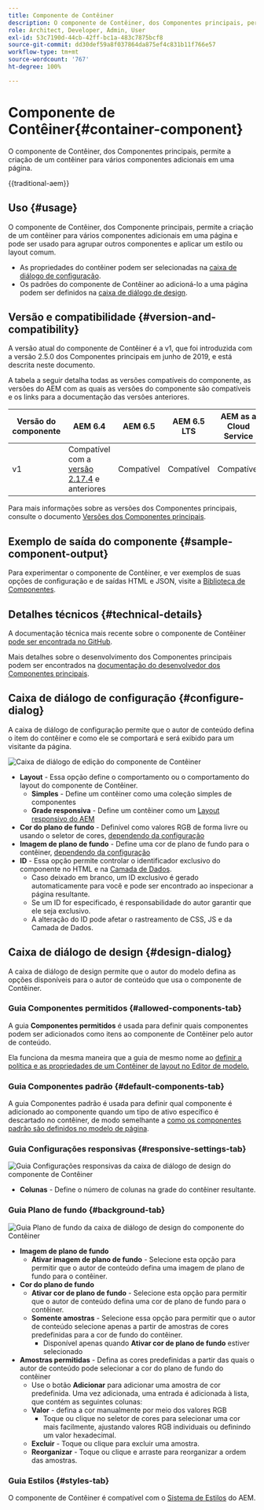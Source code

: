 ```yaml
---
title: Componente de Contêiner
description: O componente de Contêiner, dos Componentes principais, permite a criação de um contêiner para vários componentes adicionais em uma página.
role: Architect, Developer, Admin, User
exl-id: 53c7190d-44cb-42ff-bc1a-483c7875bcf8
source-git-commit: dd30def59a8f037864da875ef4c831b11f766e57
workflow-type: tm+mt
source-wordcount: '767'
ht-degree: 100%

---
```



# Componente de Contêiner{#container-component}

O componente de Contêiner, dos Componentes principais, permite a criação de um contêiner para vários componentes adicionais em uma página.

{{traditional-aem}}

## Uso {#usage}

O componente de Contêiner, dos Componente principais, permite a criação de um contêiner para vários componentes adicionais em uma página e pode ser usado para agrupar outros componentes e aplicar um estilo ou layout comum.

* As propriedades do contêiner podem ser selecionadas na [caixa de diálogo de configuração](#configure-dialog).
* Os padrões do componente de Contêiner ao adicioná-lo a uma página podem ser definidos na [caixa de diálogo de design](#design-dialog).

## Versão e compatibilidade {#version-and-compatibility}

A versão atual do componente de Contêiner é a v1, que foi introduzida com a versão 2.5.0 dos Componentes principais em junho de 2019, e está descrita neste documento.

A tabela a seguir detalha todas as versões compatíveis do componente, as versões do AEM com as quais as versões do componente são compatíveis e os links para a documentação das versões anteriores.

| Versão do componente | AEM 6.4 | AEM 6.5 | AEM 6.5 LTS | AEM as a Cloud Service |
|--- |--- |---|---|---|
| v1 | Compatível com a <br>[versão 2.17.4](/help/versions.md) e anteriores | Compatível | Compatível | Compatível |

Para mais informações sobre as versões dos Componentes principais, consulte o documento [Versões dos Componentes principais](/help/versions.md).

## Exemplo de saída do componente {#sample-component-output}

Para experimentar o componente de Contêiner, e ver exemplos de suas opções de configuração e de saídas HTML e JSON, visite a [Biblioteca de Componentes](https://adobe.com/go/aem_cmp_library_container_br).

## Detalhes técnicos {#technical-details}

A documentação técnica mais recente sobre o componente de Contêiner [pode ser encontrada no GitHub](https://adobe.com/go/aem_cmp_tech_container_v1_br).

Mais detalhes sobre o desenvolvimento dos Componentes principais podem ser encontrados na [documentação do desenvolvedor dos Componentes principais](/help/developing/overview.md).

## Caixa de diálogo de configuração {#configure-dialog}

A caixa de diálogo de configuração permite que o autor de conteúdo defina o item do contêiner e como ele se comportará e será exibido para um visitante da página.

![Caixa de diálogo de edição do componente de Contêiner](/help/assets/container-edit.png)

* **Layout** - Essa opção define o comportamento ou o comportamento do layout do componente de Contêiner.
   * **Simples** - Define um contêiner como uma coleção simples de componentes
   * **Grade responsiva** - Define um contêiner como um [Layout responsivo do AEM](https://experienceleague.adobe.com/docs/experience-manager-cloud-service/sites/authoring/features/responsive-layout.html?lang=pt-BR)
* **Cor do plano de fundo** - Definível como valores RGB de forma livre ou usando o seletor de cores, [dependendo da configuração](#background-tab)
* **Imagem de plano de fundo** - Define uma cor de plano de fundo para o contêiner,  [dependendo da configuração](#background-tab)
* **ID** - Essa opção permite controlar o identificador exclusivo do componente no HTML e na [Camada de Dados](/help/developing/data-layer/overview.md).
   * Caso deixado em branco, um ID exclusivo é gerado automaticamente para você e pode ser encontrado ao inspecionar a página resultante.
   * Se um ID for especificado, é responsabilidade do autor garantir que ele seja exclusivo.
   * A alteração do ID pode afetar o rastreamento de CSS, JS e da Camada de Dados.

## Caixa de diálogo de design {#design-dialog}

A caixa de diálogo de design permite que o autor do modelo defina as opções disponíveis para o autor de conteúdo que usa o componente de Contêiner.

### Guia Componentes permitidos {#allowed-components-tab}

A guia **Componentes permitidos** é usada para definir quais componentes podem ser adicionados como itens ao componente de Contêiner pelo autor de conteúdo.

Ela funciona da mesma maneira que a guia de mesmo nome ao [definir a política e as propriedades de um Contêiner de layout no Editor de modelo.](https://experienceleague.adobe.com/docs/experience-manager-cloud-service/sites/authoring/features/templates.html?lang=pt-BR)

### Guia Componentes padrão {#default-components-tab}

A guia Componentes padrão é usada para definir qual componente é adicionado ao componente quando um tipo de ativo específico é descartado no contêiner, de modo semelhante a [como os componentes padrão são definidos no modelo de página](https://experienceleague.adobe.com/docs/experience-manager-cloud-service/sites/authoring/features/templates.html?lang=pt-BR).

### Guia Configurações responsivas {#responsive-settings-tab}

![Guia Configurações responsivas da caixa de diálogo de design do componente de Contêiner](/help/assets/container-design-responsive.png)

* **Colunas** - Define o número de colunas na grade do contêiner resultante.

### Guia Plano de fundo {#background-tab}

![Guia Plano de fundo da caixa de diálogo de design do componente do Contêiner](/help/assets/container-design-background.png)

* **Imagem de plano de fundo**
   * **Ativar imagem de plano de fundo** - Selecione esta opção para permitir que o autor de conteúdo defina uma imagem de plano de fundo para o contêiner.
* **Cor do plano de fundo**
   * **Ativar cor de plano de fundo** - Selecione esta opção para permitir que o autor de conteúdo defina uma cor de plano de fundo para o contêiner.
   * **Somente amostras** - Selecione essa opção para permitir que o autor de conteúdo selecione apenas a partir de amostras de cores predefinidas para a cor de fundo do contêiner.
      * Disponível apenas quando **Ativar cor de plano de fundo** estiver selecionado
* **Amostras permitidas** - Defina as cores predefinidas a partir das quais o autor de conteúdo pode selecionar a cor do plano de fundo do contêiner
   * Use o botão **Adicionar** para adicionar uma amostra de cor predefinida. Uma vez adicionada, uma entrada é adicionada à lista, que contém as seguintes colunas:
   * **Valor** - defina a cor manualmente por meio dos valores RGB
      * Toque ou clique no seletor de cores para selecionar uma cor mais facilmente, ajustando valores RGB individuais ou definindo um valor hexadecimal.
   * **Excluir** - Toque ou clique para excluir uma amostra.
   * **Reorganizar** - Toque ou clique e arraste para reorganizar a ordem das amostras.

### Guia Estilos {#styles-tab}

O componente de Contêiner é compatível com o [Sistema de Estilos](/help/get-started/authoring.md#component-styling) do AEM.
